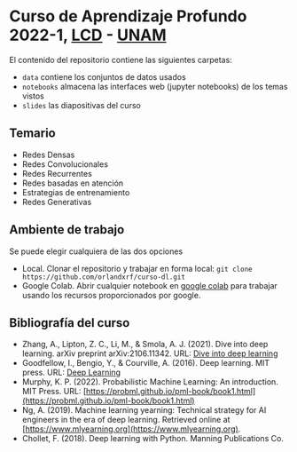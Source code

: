 # Curso de Aprendizaje Profundo 2022-1, [LCD](https://cienciadatos.iimas.unam.mx/) - [UNAM](https://www.unam.mx/)

El contenido del repositorio contiene las siguientes carpetas:

* `data` contiene los conjuntos de datos usados
* `notebooks` almacena las interfaces web (jupyter notebooks) de los temas vistos
* `slides` las diapositivas del curso

## Temario

* Redes Densas
* Redes Convolucionales
* Redes Recurrentes
* Redes basadas en atención
* Estrategias de entrenamiento
* Redes Generativas

## Ambiente de trabajo
Se puede elegir cualquiera de las dos opciones
* Local. Clonar el repositorio y trabajar en forma local: `git clone https://github.com/orlandxrf/curso-dl.git`
* Google Colab. Abrir cualquier notebook en [google colab](https://colab.research.google.com/) para trabajar usando los recursos proporcionados por google.

## Bibliografía del curso
* Zhang, A., Lipton, Z. C., Li, M., & Smola, A. J. (2021). Dive into deep learning. arXiv preprint arXiv:2106.11342. URL: [Dive into deep learning](https://d2l.ai/) 
* Goodfellow, I., Bengio, Y., & Courville, A. (2016). Deep learning. MIT press. URL: [Deep Learning](https://www.deeplearningbook.org/)
* Murphy, K. P. (2022). Probabilistic Machine Learning: An introduction. MIT Press. URL: [https://probml.github.io/pml-book/book1.html](https://probml.github.io/pml-book/book1.html)
* Ng, A. (2019). Machine learning yearning: Technical strategy for AI engineers in the era of deep learning. Retrieved online at [https://www.mlyearning.org](https://www.mlyearning.org).
* Chollet, F. (2018). Deep learning with Python. Manning Publications Co.
